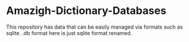 # Amazigh-Dictionary-Databases
This repository has data that can be easily managed via formats such as sqlite. .db format here is just sqlite format renamed.
